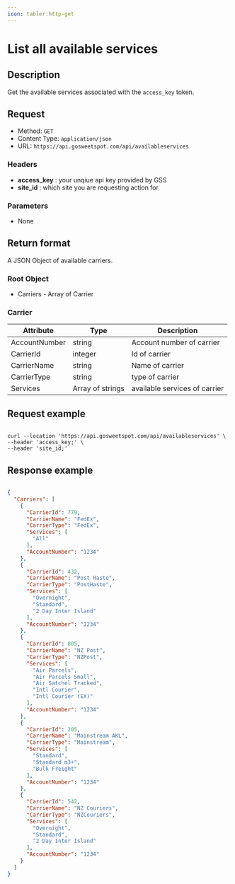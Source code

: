 ```yaml
---
icon: tabler:http-get
---
```


# List all available services

## Description

Get the available services associated with the `access_key` token.

## Request

-   Method: `GET`
-   Content Type: `application/json`
-   URL: `https://api.gosweetspot.com/api/availableservices`

### Headers

- **access_key** : your unqiue api key provided by GSS
- **site_id** : which site you are requesting action for

### Parameters

-   None

## Return format

A JSON Object of available carriers.

### Root Object

-   Carriers - Array of Carrier

### Carrier

| Attribute     | Type             | Description                   |
| ------------- | ---------------- | ----------------------------- |
| AccountNumber | string           | Account number of carrier     |
| CarrierId     | integer          | Id of carrier                 |
| CarrierName   | string           | Name of carrier               |
| CarrierType   | string           | type of carrier               |
| Services      | Array of strings | available services of carrier |


## Request example

``` Curl

curl --location 'https://api.gosweetspot.com/api/availableservices' \
--header 'access_key;' \
--header 'site_id;'

```

## Response example

``` Json

{
  "Carriers": [
    {
      "CarrierId": 779,
      "CarrierName": "FedEx",
      "CarrierType": "FedEx",
      "Services": [
        "All"
      ],
      "AccountNumber": "1234"
    },
    {
      "CarrierId": 432,
      "CarrierName": "Post Haste",
      "CarrierType": "PostHaste",
      "Services": [
        "Overnight",
        "Standard",
        "2 Day Inter Island"
      ],
      "AccountNumber": "1234"
    },
    {
      "CarrierId": 805,
      "CarrierName": "NZ Post",
      "CarrierType": "NZPost",
      "Services": [
        "Air Parcels",
        "Air Parcels Small",
        "Air Satchel Tracked",
        "Intl Courier",
        "Intl Courier (EX)"
      ],
      "AccountNumber": "1234"
    },
    {
      "CarrierId": 205,
      "CarrierName": "Mainstream AKL",
      "CarrierType": "Mainstream",
      "Services": [
        "Standard",
        "Standard m3+",
        "Bulk Freight"
      ],
      "AccountNumber": "1234"
    },
    {
      "CarrierId": 542,
      "CarrierName": "NZ Couriers",
      "CarrierType": "NZCouriers",
      "Services": [
        "Overnight",
        "Standard",
        "2 Day Inter Island"
      ],
      "AccountNumber": "1234"
    }
  ]
}

```
